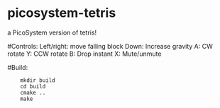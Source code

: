 # picosystem-tetris
a PicoSystem version of tetris!

#Controls:
Left/right: move falling block
Down: Increase gravity
A: CW rotate
Y: CCW rotate
B: Drop instant
X: Mute/unmute

#Build:
```
    mkdir build
    cd build
    cmake ..
    make
```
